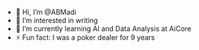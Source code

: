 - 👋 Hi, I’m @ABMadi
- 👀 I’m interested in writing
- 🌱 I’m currently learning AI and Data Analysis at AiCore
- ⚡ Fun fact: I was a poker dealer for 9 years

<!---
ABMadi/ABMadi is a ✨ special ✨ repository because its `README.md` (this file) appears on your GitHub profile.
You can click the Preview link to take a look at your changes.
--->
